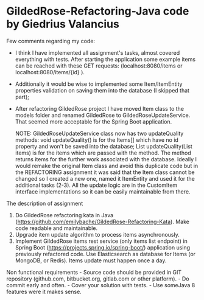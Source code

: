 # GildedRose-Refactoring-Java code by Giedrius Valancius

 Few comments regarding my code:

  - I think I have implemented all assignment's tasks, almost covered everything with tests.
    After starting the application some example items can be reached with these GET requests:
    (localhost:8080/items or localhost:8080/items/{id} ).

  - Additionally it would be wise to implemented some Item/ItemEntity properties validation
    on saving them into the database (I skipped that part);

  - After refactoring GildedRose project I have moved Item class to the models folder and renamed GildedRose to
    GildedRoseUpdateService. That seemed more acceptable for the Spring Boot application.

    NOTE: GildedRoseUpdateService class now has two updateQuality methods:
    void updateQuality() is for the Items[] which have no id property and won't be saved into the database;
    List<ItemEntity> updateQuality(List<ItemEntity> items) is for the items which are passed with the method.
    The method returns items for the further work associated with the database.
    Ideally I would remake the original Item class and avoid this duplicate code but in the REFACTORING assignment
    it was said that the Item class cannot be changed so I created a new one, named it ItemEntity and used it
    for the additional tasks (2-3).
    All the update logic are in the CustomItem interface implementations so it can be easily maintainable from there.


  The description of assignment

  1. Do GildedRose refactoring kata in Java (https://github.com/emilybache/GildedRose-Refactoring-Kata).
     Make code readable and maintainable.
  2. Upgrade item update algorithm to process items asynchronously.
  3. Implement GildedRose items rest service (only items list endpoint)
     in Spring Boot (https://projects.spring.io/spring-boot/) application using previously refactored code.
     Use Elasticsearch as database for Items (or MongoDB, or Redis). Items update must happen once a day.

  Non functional requirements
     - Source code should be provided in GIT repository (github.com, bitbucket.org, gitlab.com or other platform).
     - Do commit early and often.
     - Cover your solution with tests.
     - Use some ​Java 8​ features were it makes sense.
